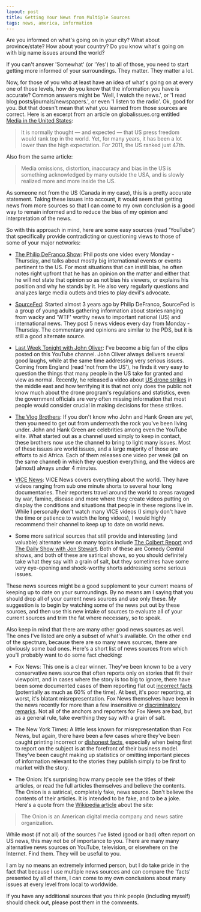```yaml
---
layout: post
title: Getting Your News from Multiple Sources
tags: news, america, information
---
```


Are you informed on what's going on in your city? What about province/state? How about your country? Do you know what's going on with big name issues around the world?

If you can't answer 'Somewhat' (or 'Yes') to all of those, you need to start getting more informed of your surroundings. They matter. They matter a lot.

Now, for those of you who at least have an idea of what's going on at every one of those levels, how do you know that the information you have is accurate? Common answers might be 'Well, I watch the news.', or 'I read blog posts/journals/newspapers.', or even 'I listen to the radio'. Ok, good for you. But that doesn't mean that what you learned from those sources are correct. Here is an excerpt from an article on globalissues.org entitled [Media in the United States](http://www.globalissues.org/article/163/media-in-the-united-states):

> It is normally thought — and expected — that US press freedom would rank top in the world. Yet, for many years, it has been a lot lower than the high expectation. For 2011, the US ranked just 47th.

Also from the same article:

> Media omissions, distortion, inaccuracy and bias in the US is something acknowledged by many outside the USA, and is slowly realized more and more inside the US.

As someone not from the US (Canada in my case), this is a pretty accurate statement. Taking these issues into account, it would seem that getting news from more sources so that I can come to my own conclusion is a good way to remain informed and to reduce the bias of my opinion and interpretation of the news.

So with this approach in mind, here are some easy sources (read 'YouTube') that specifically provide contradicting or questioning views to those of some of your major networks:

* [The Philip DeFranco Show](https://www.youtube.com/user/sxephil): Phil posts one video every Monday - Thursday, and talks about mostly big international events or events pertinent to the US. For most situations that can instill bias, he often notes right upfront that he has an opinion on the matter and either that he will not state that opinion so as not bias his viewers, or explains his position and why he stands by it. He also very regularly questions and analyzes large media outlets and tries to play devil's advocate.

* [SourceFed](https://www.youtube.com/user/SourceFed): Started almost 3 years ago by Philip DeFranco, SourceFed is a group of young adults gathering information about stories ranging from wacky and 'WTF' worthy news to important national (US) and international news. They post 5 news videos every day from Monday - Thursday. The commentary and opinions are similar to the PDS, but it is still a good alternate source.

* [Last Week Tonight with John Oliver](https://www.youtube.com/user/LastWeekTonight): I've become a big fan of the clips posted on this YouTube channel. John Oliver always delivers several good laughs, while at the same time addressing very serious issues. Coming from England (read 'not from the US'), he finds it very easy to question the things that many people in the US take for granted and view as normal. Recently, he released a video about [US drone strikes](https://www.youtube.com/watch?v=K4NRJoCNHIs) in the middle east and how terrifying it is that not only does the public not know much about the drone program's regulations and statistics, even the government officials are very often missing information that most people would consider crucial in making decisions for these strikes.

* [The Vlog Brothers](https://www.youtube.com/user/vlogbrothers): If you don't know who John and Hank Green are yet, then you need to get out from underneath the rock you've been living under. John and Hank Green are celebrities among even the YouTube elite. What started out as a channel used simply to keep in contact, these brothers now use the channel to bring to light many issues. Most of these issues are world issues, and a large majority of those are efforts to aid Africa. Each of them releases one video per week (all on the same channel) in which they question everything, and the videos are (almost) always under 4 minutes.

* [VICE News](https://www.youtube.com/user/vicenews): VICE News covers everything about the world. They have videos ranging from sub one minute shorts to several hour long documentaries. Their reporters travel around the world to areas ravaged by war, famine, disease and more where they create videos putting on display the conditions and situations that people in these regions live in. While I personally don't watch many VICE videos (I simply don't have the time or patience to watch the long videos), I would highly recommend their channel to keep up to date on world news.

* Some more satirical sources that still provide and interesting (and valuable) alternate view on many topics include [The Colbert Report](http://thecolbertreport.cc.com/) and [The Daily Show with Jon Stewart](http://thedailyshow.cc.com/). Both of these are Comedy Central shows, and both of these are satirical shows, so you should definitely take what they say with a grain of salt, but they sometimes have some very eye-opening and shock-worthy shorts addressing some serious issues.

These news sources might be a good supplement to your current means of keeping up to date on your surroundings. By no means am I saying that you should drop all of your current news sources and use only these. My suggestion is to begin by watching some of the news put out by these sources, and then use this new intake of sources to evaluate all of your current sources and trim the fat where necessary, so to speak.

Also keep in mind that there are many other good news sources as well. The ones I've listed are only a subset of what's available. On the other end of the spectrum, because there are so many news sources, there are obviously some bad ones. Here's a short list of news sources from which you'll probably want to do some fact checking:

* Fox News: This one is a clear winner. They've been known to be a very conservative news source that often reports only on stories that fit their viewpoint, and in cases where the story is too big to ignore, there have been some documented cases of them reporting flat out [incorrect facts](http://americablog.com/2014/07/punditfact-fox-news-wins-battle-false-cable-network.html) (potentially as much as 60% of the time). At best, it's poor reporting, at worst, it's blatant misrepresentation. Fox News themselves have been in the news recently for more than a few insensitive or [discriminatory remarks](http://www.huffingtonpost.com/2014/09/24/fox-the-five-sexist-jokes_n_5879358.html). Not all of the anchors and reporters for Fox News are bad, but as a general rule, take everthing they say with a grain of salt.

* The New York Times: A little less known for misrepresentation than Fox News, but again, there have been a few cases where they've been caught printing incorrect or [dishonest facts](http://www.dailykos.com/story/2014/05/15/1299692/-The-New-York-Times-Busted-Lying-Through-its-Teeth), especially when being first to report on the subject is at the forefront of their business model. They've been caught making up statistics or omitting important pieces of information relevant to the stories they publish simply to be first to market with the story.

* The Onion: It's surprising how many people see the titles of their articles, or read the full articles themselves and believe the contents. The Onion is a satirical, completely fake, news source. Don't believe the contents of their articles. It is intended to be fake, and to be a joke. Here's a quote from the [Wikipedia article](http://en.wikipedia.org/wiki/The_Onion) about the site:

> The Onion is an American digital media company and news satire organization.

While most (if not all) of the sources I've listed (good or bad) often report on US news, this may not be of importance to you. There are many many alternative news sources on YouTube, television, or elsewhere on the Internet. Find them. They will be useful to you.

I am by no means an extremely informed person, but I do take pride in the fact that because I use multiple news sources and can compare the 'facts' presented by all of them, I can come to my own conclusions about many issues at every level from local to worldwide.

If you have any additional sources that you think people (including myself) should check out, please post them in the comments.